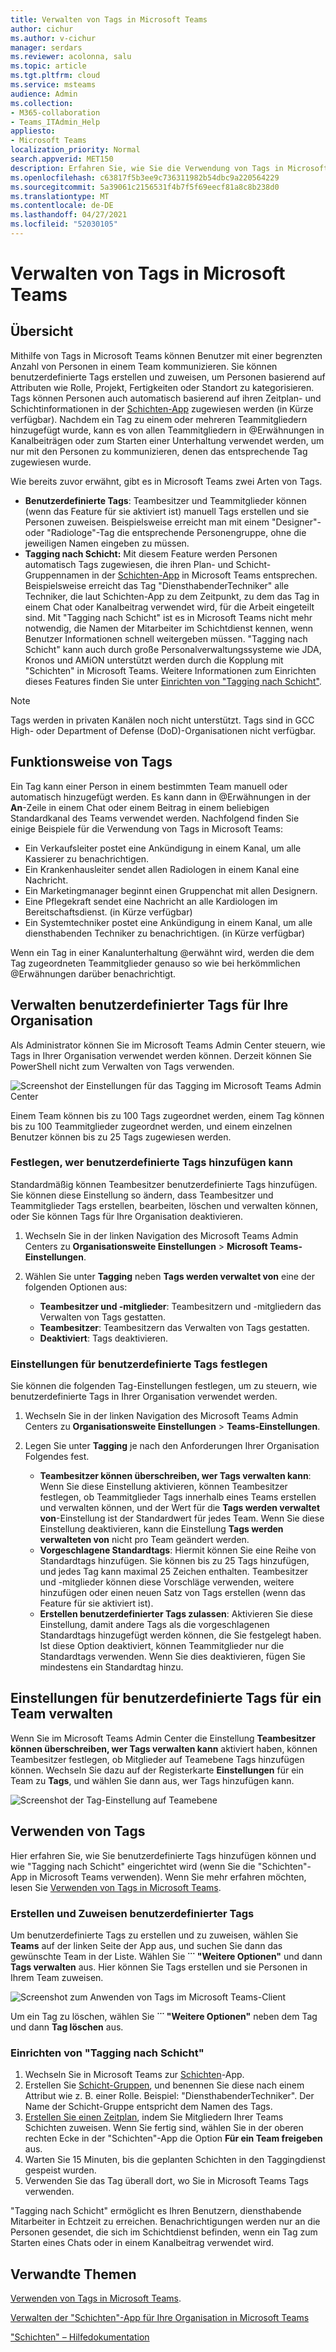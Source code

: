 ```yaml
---
title: Verwalten von Tags in Microsoft Teams
author: cichur
ms.author: v-cichur
manager: serdars
ms.reviewer: acolonna, salu
ms.topic: article
ms.tgt.pltfrm: cloud
ms.service: msteams
audience: Admin
ms.collection:
- M365-collaboration
- Teams_ITAdmin_Help
appliesto:
- Microsoft Teams
localization_priority: Normal
search.appverid: MET150
description: Erfahren Sie, wie Sie die Verwendung von Tags in Microsoft Teams in Ihrer Organisation verwalten können.
ms.openlocfilehash: c63817f5b3ee9c736311982b54dbc9a220564229
ms.sourcegitcommit: 5a39061c2156531f4b7f5f69eecf81a8c8b238d0
ms.translationtype: MT
ms.contentlocale: de-DE
ms.lasthandoff: 04/27/2021
ms.locfileid: "52030105"
---
```

# <a name="manage-tags-in-microsoft-teams"></a>Verwalten von Tags in Microsoft Teams

## <a name="overview"></a>Übersicht

Mithilfe von Tags in Microsoft Teams können Benutzer mit einer begrenzten Anzahl von Personen in einem Team kommunizieren. Sie können benutzerdefinierte Tags erstellen und zuweisen, um Personen basierend auf Attributen wie Rolle, Projekt, Fertigkeiten oder Standort zu kategorisieren. Tags können Personen auch automatisch basierend auf ihren Zeitplan- und Schichtinformationen in der [Schichten-App](https://support.microsoft.com/office/apps-and-services-cc1fba57-9900-4634-8306-2360a40c665b?#PickTab=Shifts) zugewiesen werden (in Kürze verfügbar). Nachdem ein Tag zu einem oder mehreren Teammitgliedern hinzugefügt wurde, kann es von allen Teammitgliedern in @Erwähnungen in Kanalbeiträgen oder zum Starten einer Unterhaltung verwendet werden, um nur mit den Personen zu kommunizieren, denen das entsprechende Tag zugewiesen wurde.

Wie bereits zuvor erwähnt, gibt es in Microsoft Teams zwei Arten von Tags.

- **Benutzerdefinierte Tags**: Teambesitzer und Teammitglieder können (wenn das Feature für sie aktiviert ist) manuell Tags erstellen und sie Personen zuweisen. Beispielsweise erreicht man mit einem "Designer"- oder "Radiologe"-Tag die entsprechende Personengruppe, ohne die jeweiligen Namen eingeben zu müssen.
- **Tagging nach Schicht:** Mit diesem Feature werden Personen automatisch Tags zugewiesen, die ihren Plan- und Schicht-Gruppennamen in der [Schichten-App](https://support.microsoft.com/office/get-started-in-shifts-5f3e30d8-1821-4904-be26-c3cd25a497d6#bkmk_openshiftsappdesktop) in Microsoft Teams entsprechen. Beispielsweise erreicht das Tag "DiensthabenderTechniker" alle Techniker, die laut Schichten-App zu dem Zeitpunkt, zu dem das Tag in einem Chat oder Kanalbeitrag verwendet wird, für die Arbeit eingeteilt sind. Mit "Tagging nach Schicht" ist es in Microsoft Teams nicht mehr notwendig, die Namen der Mitarbeiter im Schichtdienst kennen, wenn Benutzer Informationen schnell weitergeben müssen. "Tagging nach Schicht" kann auch durch große Personalverwaltungssysteme wie JDA, Kronos und AMiON unterstützt werden durch die Kopplung mit "Schichten" in Microsoft Teams. Weitere Informationen zum Einrichten dieses Features finden Sie unter [Einrichten von "Tagging nach Schicht"](#set-up-tagging-by-shift).

> [!NOTE]
> Tags werden in privaten Kanälen noch nicht unterstützt. Tags sind in GCC High- oder Department of Defense (DoD)-Organisationen nicht verfügbar. 

## <a name="how-tags-work"></a>Funktionsweise von Tags

Ein Tag kann einer Person in einem bestimmten Team manuell oder automatisch hinzugefügt werden. Es kann dann in @Erwähnungen in der **An**-Zeile in einem Chat oder einem Beitrag in einem beliebigen Standardkanal des Teams verwendet werden. Nachfolgend finden Sie einige Beispiele für die Verwendung von Tags in Microsoft Teams:

- Ein Verkaufsleiter postet eine Ankündigung in einem Kanal, um alle Kassierer zu benachrichtigen.
- Ein Krankenhausleiter sendet allen Radiologen in einem Kanal eine Nachricht.
- Ein Marketingmanager beginnt einen Gruppenchat mit allen Designern.
- Eine Pflegekraft sendet eine Nachricht an alle Kardiologen im Bereitschaftsdienst. (in Kürze verfügbar)
- Ein Systemtechniker postet eine Ankündigung in einem Kanal, um alle diensthabenden Techniker zu benachrichtigen. (in Kürze verfügbar)

Wenn ein Tag in einer Kanalunterhaltung @erwähnt wird, werden die dem Tag zugeordneten Teammitglieder genauso so wie bei herkömmlichen @Erwähnungen darüber benachrichtigt.

## <a name="manage-custom-tags-for-your-organization"></a>Verwalten benutzerdefinierter Tags für Ihre Organisation

Als Administrator können Sie im Microsoft Teams Admin Center steuern, wie Tags in Ihrer Organisation verwendet werden können. Derzeit können Sie PowerShell nicht zum Verwalten von Tags verwenden.

![Screenshot der Einstellungen für das Tagging im Microsoft Teams Admin Center](media/manage-tags-admin-settings.png)

Einem Team können bis zu 100 Tags zugeordnet werden, einem Tag können bis zu 100 Teammitglieder zugeordnet werden, und einem einzelnen Benutzer können bis zu 25 Tags zugewiesen werden. 

### <a name="set-who-can-add-custom-tags"></a>Festlegen, wer benutzerdefinierte Tags hinzufügen kann

Standardmäßig können Teambesitzer benutzerdefinierte Tags hinzufügen. Sie können diese Einstellung so ändern, dass Teambesitzer und Teammitglieder Tags erstellen, bearbeiten, löschen und verwalten können, oder Sie können Tags für Ihre Organisation deaktivieren.

1. Wechseln Sie in der linken Navigation des Microsoft Teams Admin Centers zu **Organisationsweite Einstellungen** > **Microsoft Teams-Einstellungen**.
2. Wählen Sie unter **Tagging** neben **Tags werden verwaltet von** eine der folgenden Optionen aus:

    - **Teambesitzer und -mitglieder**: Teambesitzern und -mitgliedern das Verwalten von Tags gestatten.
    - **Teambesitzer**: Teambesitzern das Verwalten von Tags gestatten.
    - **Deaktiviert**: Tags deaktivieren.

### <a name="configure-custom-tags-settings"></a>Einstellungen für benutzerdefinierte Tags festlegen

Sie können die folgenden Tag-Einstellungen festlegen, um zu steuern, wie benutzerdefinierte Tags in Ihrer Organisation verwendet werden.

1. Wechseln Sie in der linken Navigation des Microsoft Teams Admin Centers zu **Organisationsweite Einstellungen** > **Teams-Einstellungen**.
2. Legen Sie unter **Tagging** je nach den Anforderungen Ihrer Organisation Folgendes fest.

    - **Teambesitzer können überschreiben, wer Tags verwalten kann**: Wenn Sie diese Einstellung aktivieren, können Teambesitzer festlegen, ob Teammitglieder Tags innerhalb eines Teams erstellen und verwalten können, und der Wert für die **Tags werden verwaltet von**-Einstellung ist der Standardwert für jedes Team. Wenn Sie diese Einstellung deaktivieren, kann die Einstellung **Tags werden verwalteten von** nicht pro Team geändert werden.
    - **Vorgeschlagene Standardtags**: Hiermit können Sie eine Reihe von Standardtags hinzufügen. Sie können bis zu 25 Tags hinzufügen, und jedes Tag kann maximal 25 Zeichen enthalten. Teambesitzer und -mitglieder können diese Vorschläge verwenden, weitere hinzufügen oder einen neuen Satz von Tags erstellen (wenn das Feature für sie aktiviert ist).
    - **Erstellen benutzerdefinierter Tags zulassen**: Aktivieren Sie diese Einstellung, damit andere Tags als die vorgeschlagenen Standardtags hinzugefügt werden können, die Sie festgelegt haben. Ist diese Option deaktiviert, können Teammitglieder nur die Standardtags verwenden. Wenn Sie dies deaktivieren, fügen Sie mindestens ein Standardtag hinzu.

## <a name="manage-custom-tags-settings-for-a-team"></a>Einstellungen für benutzerdefinierte Tags für ein Team verwalten

Wenn Sie im Microsoft Teams Admin Center die Einstellung **Teambesitzer können überschreiben, wer Tags verwalten kann** aktiviert haben, können Teambesitzer festlegen, ob Mitglieder auf Teamebene Tags hinzufügen können. Wechseln Sie dazu auf der Registerkarte **Einstellungen** für ein Team zu **Tags**, und wählen Sie dann aus, wer Tags hinzufügen kann.

![Screenshot der Tag-Einstellung auf Teamebene](media/manage-tags-team-settings.png)

## <a name="use-tags"></a>Verwenden von Tags

Hier erfahren Sie, wie Sie benutzerdefinierte Tags hinzufügen können und wie "Tagging nach Schicht" eingerichtet wird (wenn Sie die "Schichten"-App in Microsoft Teams verwenden). Wenn Sie mehr erfahren möchten, lesen Sie [Verwenden von Tags in Microsoft Teams](https://support.office.com/article/using-tags-in-teams-667bd56f-32b8-4118-9a0b-56807c96d91e).

### <a name="create-and-assign-custom-tags"></a>Erstellen und Zuweisen benutzerdefinierter Tags

Um benutzerdefinierte Tags zu erstellen und zu zuweisen, wählen Sie **Teams** auf der linken Seite der App aus, und suchen Sie dann das gewünschte Team in der Liste. Wählen Sie **˙˙˙ "Weitere Optionen"** und dann **Tags verwalten** aus. Hier können Sie Tags erstellen und sie Personen in Ihrem Team zuweisen.

![Screenshot zum Anwenden von Tags im Microsoft Teams-Client  ](media/manage-tags-teams.png)

Um ein Tag zu löschen, wählen Sie **˙˙˙ "Weitere Optionen"** neben dem Tag und dann **Tag löschen** aus.

### <a name="set-up-tagging-by-shift"></a>Einrichten von "Tagging nach Schicht"

1. Wechseln Sie in Microsoft Teams zur [Schichten](https://support.microsoft.com/office/get-started-in-shifts-5f3e30d8-1821-4904-be26-c3cd25a497d6#bkmk_openshiftsappdesktop)-App.
2. Erstellen Sie [Schicht-Gruppen](https://support.microsoft.com/office/fill-out-a-schedule-in-shifts-2d58df9b-1c6c-4c84-b0c3-835de7ad13ea#bkmk_organizeshiftsbygroup), und benennen Sie diese nach einem Attribut wie z. B. einer Rolle. Beispiel: "DiensthabenderTechniker". Der Name der Schicht-Gruppe entspricht dem Namen des Tags.
3. [Erstellen Sie einen Zeitplan](https://support.microsoft.com/office/fill-out-a-schedule-in-shifts-2d58df9b-1c6c-4c84-b0c3-835de7ad13ea), indem Sie Mitgliedern Ihrer Teams Schichten zuweisen. Wenn Sie fertig sind, wählen Sie in der oberen rechten Ecke in der "Schichten"-App die Option **Für ein Team freigeben** aus.
4. Warten Sie 15 Minuten, bis die geplanten Schichten in den Taggingdienst gespeist wurden.
5. Verwenden Sie das Tag überall dort, wo Sie in Microsoft Teams Tags verwenden.

"Tagging nach Schicht" ermöglicht es Ihren Benutzern, diensthabende Mitarbeiter in Echtzeit zu erreichen. Benachrichtigungen werden nur an die Personen gesendet, die sich im Schichtdienst befinden, wenn ein Tag zum Starten eines Chats oder in einem Kanalbeitrag verwendet wird.

## <a name="related-topics"></a>Verwandte Themen

[Verwenden von Tags in Microsoft Teams](https://support.office.com/article/using-tags-in-teams-667bd56f-32b8-4118-9a0b-56807c96d91e).

[Verwalten der "Schichten"-App für Ihre Organisation in Microsoft Teams](expand-teams-across-your-org/shifts/manage-the-shifts-app-for-your-organization-in-teams.md)

["Schichten" – Hilfedokumentation](https://support.microsoft.com/office/apps-and-services-cc1fba57-9900-4634-8306-2360a40c665b)
